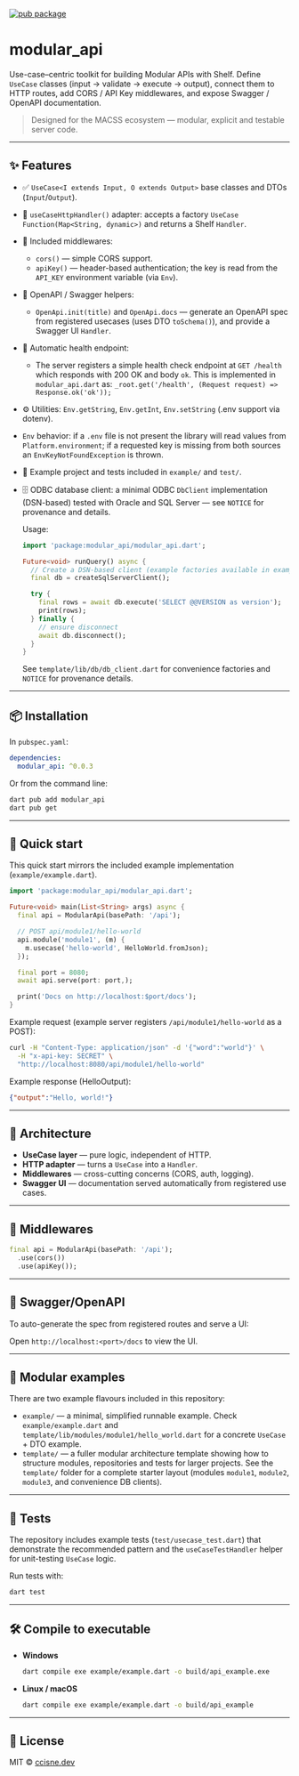 [![pub package](https://img.shields.io/pub/v/modular_api.svg)](https://pub.dev/packages/modular_api)

# modular_api

Use-case–centric toolkit for building Modular APIs with Shelf.
Define `UseCase` classes (input → validate → execute → output), connect them to HTTP routes,
add CORS / API Key middlewares, and expose Swagger / OpenAPI documentation.

> Designed for the MACSS ecosystem — modular, explicit and testable server code.

---

## ✨ Features

- ✅ `UseCase<I extends Input, O extends Output>` base classes and DTOs (`Input`/`Output`).
- 🧩 `useCaseHttpHandler()` adapter: accepts a factory `UseCase Function(Map<String, dynamic>)`
  and returns a Shelf `Handler`.
- 🧱 Included middlewares:
  - `cors()` — simple CORS support.
  - `apiKey()` — header-based authentication; the key is read from the `API_KEY` environment
    variable (via `Env`).
- 📄 OpenAPI / Swagger helpers:
  - `OpenApi.init(title)` and `OpenApi.docs` — generate an OpenAPI spec from registered
    usecases (uses DTO `toSchema()`), and provide a Swagger UI `Handler`.
 - 📡 Automatic health endpoint:
   - The server registers a simple health check endpoint at `GET /health` which responds with
     200 OK and body `ok`. This is implemented in `modular_api.dart` as:
     `_root.get('/health', (Request request) => Response.ok('ok'));`
 - ⚙️ Utilities: `Env.getString`, `Env.getInt`, `Env.setString` (.env support via dotenv).
  - `Env` behavior: if a `.env` file is not present the library will read values from
    `Platform.environment`; if a requested key is missing from both sources an
    `EnvKeyNotFoundException` is thrown.
- 🧪 Example project and tests included in `example/` and `test/`.

- 🗄️ ODBC database client: a minimal ODBC `DbClient` implementation (DSN-based) tested with Oracle and SQL Server — see `NOTICE` for provenance and details.
  
  Usage:

  ```dart
  import 'package:modular_api/modular_api.dart';

  Future<void> runQuery() async {
    // Create a DSN-based client (example factories available in example/lib/db/db.dart)
    final db = createSqlServerClient();

    try {
      final rows = await db.execute('SELECT @@VERSION as version');
      print(rows);
    } finally {
      // ensure disconnect
      await db.disconnect();
    }
  }
  ```

  See `template/lib/db/db_client.dart` for convenience factories and `NOTICE` for provenance details.

---

## 📦 Installation

In `pubspec.yaml`:

```yaml
dependencies:
  modular_api: ^0.0.3
```

Or from the command line:

```powershell
dart pub add modular_api
dart pub get
```

---

## 🚀 Quick start

This quick start mirrors the included example implementation (`example/example.dart`).

```dart
import 'package:modular_api/modular_api.dart';

Future<void> main(List<String> args) async {
  final api = ModularApi(basePath: '/api');

  // POST api/module1/hello-world
  api.module('module1', (m) {
    m.usecase('hello-world', HelloWorld.fromJson);
  });

  final port = 8080;
  await api.serve(port: port,);

  print('Docs on http://localhost:$port/docs');
}
```

Example request (example server registers `/api/module1/hello-world` as a POST):

```bash
curl -H "Content-Type: application/json" -d '{"word":"world"}' \
  -H "x-api-key: SECRET" \
  "http://localhost:8080/api/module1/hello-world"
```

Example response (HelloOutput):

```json
{"output":"Hello, world!"}
```

---

## 🧭 Architecture

* **UseCase layer** — pure logic, independent of HTTP.
* **HTTP adapter** — turns a `UseCase` into a `Handler`.
* **Middlewares** — cross-cutting concerns (CORS, auth, logging).
* **Swagger UI** — documentation served automatically from registered use cases.

---

## 🧩 Middlewares

```dart
final api = ModularApi(basePath: '/api');
  .use(cors())
  .use(apiKey());
```

---

## 📄 Swagger/OpenAPI

To auto-generate the spec from registered routes and serve a UI:

Open `http://localhost:<port>/docs` to view the UI.

---

## 🧱 Modular examples

There are two example flavours included in this repository:

- `example/` — a minimal, simplified runnable example. Check `example/example.dart` and
  `template/lib/modules/module1/hello_world.dart` for a concrete `UseCase` + DTO example.
- `template/` — a fuller modular architecture template showing how to structure modules,
  repositories and tests for larger projects. See the `template/` folder for a complete
  starter layout (modules `module1`, `module2`, `module3`, and convenience DB clients).

---

## 🧪 Tests

The repository includes example tests (`test/usecase_test.dart`) that demonstrate the
recommended pattern and the `useCaseTestHandler` helper for unit-testing `UseCase` logic.

Run tests with:

```powershell
dart test
```

---

## 🛠️ Compile to executable

* **Windows**

  ```bash
  dart compile exe example/example.dart -o build/api_example.exe
  ```

* **Linux / macOS**

  ```bash
  dart compile exe example/example.dart -o build/api_example
  ```

---

## 📄 License

MIT © [ccisne.dev](https://ccisne.dev)

```